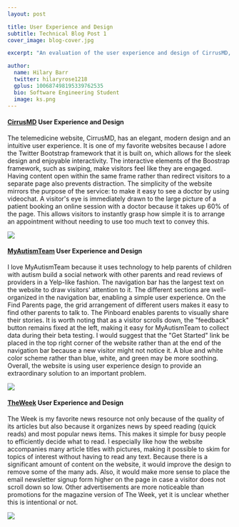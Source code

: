 ```yaml
---
layout: post

title: User Experience and Design 
subtitle: Technical Blog Post 1
cover_image: blog-cover.jpg

excerpt: "An evaluation of the user experience and design of CirrusMD, MyAutismTeam, and The Week."

author:
  name: Hilary Barr
  twitter: hilaryrose1218
  gplus: 100687498195339762535 
  bio: Software Engineering Student
  image: ks.png
---
```


#### [CirrusMD](http://cirrusmd.com/ "CirrusMd") User Experience and Design

       
   The telemedicine website, CirrusMD, has an elegant, modern design and an intuitive user experience. It is one of my favorite websites because I adore the Twitter Bootstrap framework that it is built on, which allows for the sleek design and enjoyable interactivity. The interactive elements of the Boostrap framework, such as swiping, make visitors feel like they are engaged. Having content open within the same frame rather than redirect visitors to a separate page also prevents distraction. The simplicity of the website mirrors the purpose of the service: to make it easy to see a doctor by using videochat. A visitor's eye is immediately drawn to the large picture of a patient booking an online session with a doctor because it takes up 60% of the page. This allows visitors to instantly grasp how simple it is to arrange an appointment without needing to use too much text to convey this. 

<img src="http://www.hallerandhug.com/wp-content/uploads/2013/11/line-divider.png">



#### [MyAutismTeam](http://myautismteam.com/ "MyAutismTeam") User Experience and Design
      
     
  I love MyAutismTeam because it uses technology to help parents of children with autism build a social network with other parents and read reviews of providers in a Yelp-like fashion. The navigation bar has the largest text on the website to draw visitors' attention to it. The different sections are well-organized in the navigation bar, enabling a simple user experience. On the Find Parents page, the grid arrangement of different users makes it easy to find other parents to talk to. The Pinboard enables parents to visually share their stories. It is worth noting that as a visitor scrolls down, the "feedback" button remains fixed at the left, making it easy for MyAutismTeam to collect data during their beta testing. I would suggest that the "Get Started" link be placed in the top right corner of the website rather than at the end of the navigation bar because a new visitor might not notice it. A blue and white color scheme rather than blue, white, and green may be more soothing. Overall, the website is using user experience design to provide an extraordinary solution to an important problem. 



<img src="http://www.hallerandhug.com/wp-content/uploads/2013/11/line-divider.png">
      
  
#### [TheWeek](http://theweek.com/ "TheWeek") User Experience and Design
 
  The Week is my favorite news resource not only because of the quality of its articles but also because it organizes news by speed reading (quick reads) and most popular news items. This makes it simple for busy people to efficiently decide what to read. I especially like how the website accompanies many article titles with pictures, making it possible to skim for topics of interest without having to read any text. Because there is a significant amount of content on the website, it would improve the design to remove some of the many ads. Also, it would make more sense to place the email newsletter signup form higher on the page in case a visitor does not scroll down so low. Other advertisements are more noticeable than promotions for the magazine version of The Week, yet it is unclear whether this is intentional or not. 

<img src="http://www.hallerandhug.com/wp-content/uploads/2013/11/line-divider.png">





